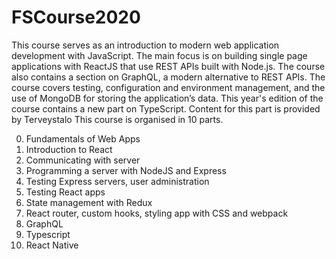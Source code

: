 # FSCourse2020
This course serves as an introduction to modern web application development with JavaScript.
The main focus is on building single page applications with ReactJS that use REST APIs built with Node.js. The course also contains a section on GraphQL, a modern alternative to REST APIs.
The course covers testing, configuration and environment management, and the use of MongoDB for storing the application’s data.
This year's edition of the course contains a new part on TypeScript. Content for this part is provided by Terveystalo
This course is organised in 10 parts.

0) Fundamentals of Web Apps
1) Introduction to React
2) Communicating with server
3) Programming a server with NodeJS and Express
4) Testing Express servers, user administration
5) Testing React apps
6) State management with Redux
7) React router, custom hooks, styling app with CSS and webpack
8) GraphQL
9) Typescript
10) React Native


